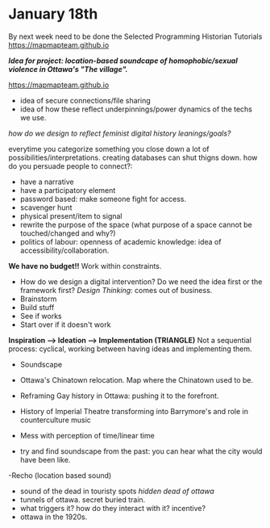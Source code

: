 # January 18th
By next week need to be done the Selected Programming Historian Tutorials
https://mapmapteam.github.io

_**Idea for project: location-based soundcape of homophobic/sexual violence in Ottawa's "The village".**_ 

https://mapmapteam.github.io

- idea of secure connections/file sharing
- idea of how these reflect underpinnings/power dynamics of the techs we use. 

*how do we design to reflect feminist digital history leanings/goals?* 

everytime you categorize something you close down a lot of possibilities/interpretations. creating databases can shut thigns down. 
how do you persuade people to connect?:
- have a narrative
- have a participatory element
- password based: make someone fight for access. 
- scavenger hunt
- physical present/item to signal
- rewrite the purpose of the space (what purpose of a space cannot be touched/changed and why?)
- politics of labour: openness of academic knowledge: idea of accessibility/collaboration. 

**We have no budget!!** Work within constraints. 

- How do we design a digital intervention? Do we need the idea first or the framework first?
*Design Thinking*: comes out of business. 
- Brainstorm
- Build stuff
- See if works
- Start over if it doesn't work

**Inspiration --> Ideation --> Implementation (TRIANGLE)** 
Not a sequential process: cyclical, working between having ideas and implementing them. 

- Soundscape
- Ottawa's Chinatown relocation. Map where the Chinatown used to be. 
- Reframing Gay history in Ottawa: pushing it to the forefront. 
- History of Imperial Theatre transforming into Barrymore's and role in counterculture music
- Mess with perception of time/linear time

- try and find soundscape from the past: you can hear what the city would have been like. 

-Recho (location based sound)
- sound of the dead in touristy spots *hidden dead of ottawa*
- tunnels of ottawa. secret buried train. 
- what triggers it? how do they interact with it? incentive?
- ottawa in the 1920s. 
